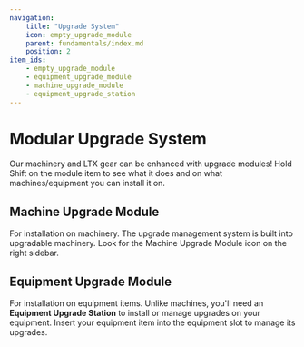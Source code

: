 ```yaml
---
navigation:
    title: "Upgrade System"
    icon: empty_upgrade_module
    parent: fundamentals/index.md
    position: 2
item_ids:
    - empty_upgrade_module
    - equipment_upgrade_module
    - machine_upgrade_module
    - equipment_upgrade_station
---
```


# Modular Upgrade System

Our machinery and LTX gear can be enhanced with upgrade modules! Hold Shift on the module item to see what it does and
on what machines/equipment you can install it on.

## Machine Upgrade Module
<ItemImage id="machine_upgrade_module" />

For installation on machinery. The upgrade management system is built into upgradable machinery. Look for the Machine
Upgrade Module icon on the right sidebar.

## Equipment Upgrade Module
<ItemImage id="equipment_upgrade_module" />

For installation on equipment items. Unlike machines, you'll need an **Equipment Upgrade Station** to install or manage
upgrades on your equipment.
<BlockImage id="equipment_upgrade_station" scale="2.5" />
Insert your equipment item into the equipment slot to manage its upgrades.